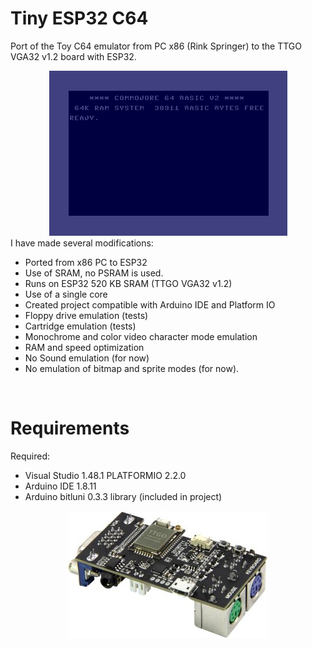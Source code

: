 # Tiny ESP32 C64
Port of the Toy C64 emulator from PC x86 (Rink Springer) to the TTGO VGA32 v1.2 board with ESP32.
<br>
<center><img src='https://raw.githubusercontent.com/rpsubc8/ESP32TinyC64/main/preview/previewC64.gif'></center>
I have made several modifications:
<ul>
 <li>Ported from x86 PC to ESP32</li>
 <li>Use of SRAM, no PSRAM is used.</li>
 <li>Runs on ESP32 520 KB SRAM (TTGO VGA32 v1.2)</li> 
 <li>Use of a single core</li> 
 <li>Created project compatible with Arduino IDE and Platform IO</li>
 <li>Floppy drive emulation (tests)</li>
 <li>Cartridge emulation (tests)</li> 
 <li>Monochrome and color video character mode emulation</li> 
 <li>RAM and speed optimization</li>
 <li>No Sound emulation (for now)</li>
 <li>No emulation of bitmap and sprite modes (for now).</li>
</ul>

<br>
<h1>Requirements</h1>
Required:
 <ul>
  <li>Visual Studio 1.48.1 PLATFORMIO 2.2.0</li>
  <li>Arduino IDE 1.8.11</li>  
  <li>Arduino bitluni 0.3.3 library (included in project)</li>
 </ul>
<center><img src='https://raw.githubusercontent.com/rpsubc8/ESP32TinyC64/main/preview/ttgovga32v12.jpg'></center> 
<br> 

